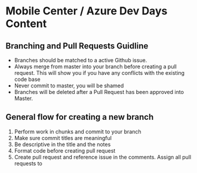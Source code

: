 # Mobile Center / Azure Dev Days Content

## Branching and Pull Requests Guidline

* Branches should be matched to a active Github issue.
* Always merge from master into your branch before creating a pull request. This will show you if you have any conflicts with the existing code base
* Never commit to master, you will be shamed
* Branches will be deleted after a Pull Request has been approved into Master.

## General flow for creating a new branch

1. Perform work in chunks and commit to your branch
  1. Make sure commit titles are meaningful
  1. Be descriptive in the title and the notes
2. Format code before creating pull request
3. Create pull request and reference issue in the comments. Assign all pull requests to 
